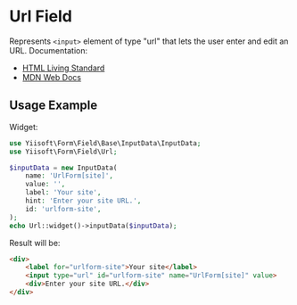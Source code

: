 # Url Field

Represents `<input>` element of type "url" that lets the user enter and edit an URL. Documentation:

- [HTML Living Standard](https://html.spec.whatwg.org/multipage/input.html#url-state-(type=url))
- [MDN Web Docs](https://developer.mozilla.org/docs/Web/HTML/Element/input/url)

## Usage Example

Widget:

```php
use Yiisoft\Form\Field\Base\InputData\InputData;
use Yiisoft\Form\Field\Url;

$inputData = new InputData(
    name: 'UrlForm[site]',
    value: '',
    label: 'Your site',
    hint: 'Enter your site URL.',
    id: 'urlform-site',
);
echo Url::widget()->inputData($inputData);
```

Result will be:

```html
<div>
    <label for="urlform-site">Your site</label>
    <input type="url" id="urlform-site" name="UrlForm[site]" value>
    <div>Enter your site URL.</div>
</div>
```
